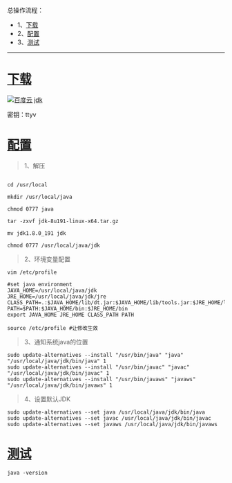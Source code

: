 总操作流程：
- 1、[下载](#kail-linux-01)
- 2、[配置](#kail-linux-02)
- 3、[测试](#kail-linux-03)

*** 

#  <a name="kail-linux-01" href="#" >下载</a>

[![](https://img.shields.io/badge/百度云-jdk-green.svg "百度云 jdk")](https://pan.baidu.com/s/14RvLo-ZZX1ocE0AcSdIvVA)

密钥：ttyv

#  <a name="kail-linux-02" href="#" >配置</a>

> 1、解压

```shell

cd /usr/local

mkdir /usr/local/java

chmod 0777 java

tar -zxvf jdk-8u191-linux-x64.tar.gz

mv jdk1.8.0_191 jdk

chmod 0777 /usr/local/java/jdk

```

> 2、环境变量配置

```
vim /etc/profile
```

```shell
#set java environment
JAVA_HOME=/usr/local/java/jdk
JRE_HOME=/usr/local/java/jdk/jre
CLASS_PATH=.:$JAVA_HOME/lib/dt.jar:$JAVA_HOME/lib/tools.jar:$JRE_HOME/lib
PATH=$PATH:$JAVA_HOME/bin:$JRE_HOME/bin
export JAVA_HOME JRE_HOME CLASS_PATH PATH
```

```shell
source /etc/profile #让修改生效
```

> 3、通知系统java的位置

```shell
sudo update-alternatives --install "/usr/bin/java" "java" "/usr/local/java/jdk/bin/java" 1
sudo update-alternatives --install "/usr/bin/javac" "javac" "/usr/local/java/jdk/bin/javac" 1
sudo update-alternatives --install "/usr/bin/javaws" "javaws" "/usr/local/java/jdk/bin/javaws" 1
```

> 4、设置默认JDK

```shell
sudo update-alternatives --set java /usr/local/java/jdk/bin/java
sudo update-alternatives --set javac /usr/local/java/jdk/bin/javac
sudo update-alternatives --set javaws /usr/local/java/jdk/bin/javaws
```



#  <a name="kail-linux-03" href="#" >测试</a>

```shell
java -version

```